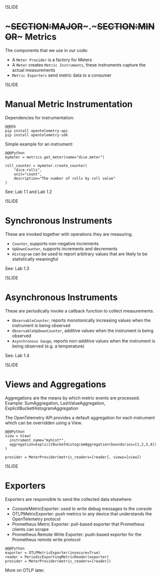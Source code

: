 !SLIDE

# ~~~SECTION:MAJOR~~~.~~~SECTION:MINOR~~~ Metrics

The components that we use in our code:

* A `Meter Provider` is a factory for Meters
* A `Meter` creates `Metric Instruments`, these instruments capture the actual measurements
* `Metric Exporters` send metric data to a consumer

!SLIDE

# Manual Metric Instrumentation

Dependencies for instrumentation:

    @@@Sh
    pip install opentelemetry-api
    pip install opentelemetry-sdk

Simple example for an instrument:

    @@@Python
    mymeter = metrics.get_meter(name="dice.meter")

    roll_counter = mymeter.create_counter(
        "dice.rolls",
        unit="count",
        description="The number of rolls by roll value"
    )

See: Lab 1.1 and Lab 1.2

!SLIDE

# Synchronous Instruments

These are invoked together with operations they are measuring.

* `Counter`, supports non-negative increments
* `UpDownCounter`, supports increments and decrements
* `Histogram` can be used to report arbitrary values that are likely to be statistically meaningful

See: Lab 1.3

!SLIDE

# Asynchronous Instruments

These are periodically invoke a callback function to collect measurements.

* `ObservableCounter`, reports monotonically increasing values when the instrument is being observed
* `ObservableUpDownCounter`, additive values when the instrument is being observed
* `Asynchronous Gauge`, reports non-additive values when the instrument is being observed (e.g. a temperature)

See: Lab 1.4

!SLIDE

# Views and Aggregations

Aggregations are the means by which metric events are processed. Example: SumAggregation, LastValueAggregation, ExplicitBucketHistogramAggregation

The OpenTelemetry API provides a default aggregation for each instrument which can be overridden using a View.

    @@@Python
    view = View(
      instrument_name="myhist*",
      aggregation=ExplicitBucketHistogramAggregation(boundaries=[1,2,3,4])
    )

    provider = MeterProvider(metric_readers=[reader], views=[view])

!SLIDE

# Exporters

Exporters are responsible to send the collected data elsewhere:

* ConsoleMetricExporter: used to write debug messages to the console
* OTLPMetricExporter: push metrics to any device that understands the OpenTelemetry protocol
* Prometheus Metric Exporter: pull-based exporter that Prometheus clients can scrape
* Prometheus Remote Write Exporter: push-based exporter for the Prometheus remote write protocol

<!-- -->

    @@@Python
    exporter = OTLPMetricExporter(insecure=True)
    reader = PeriodicExportingMetricReader(exporter)
    provider = MeterProvider(metric_readers=[reader])

More on OTLP later.
